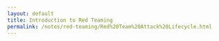 ```yaml
---
layout: default
title: Introduction to Red Teaming
permalink: /notes/red-teaming/Red%20Team%20Attack%20Lifecycle.html
---
```

